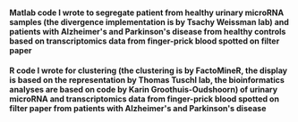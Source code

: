 #### Matlab code I wrote to segregate patient from healthy urinary microRNA samples (the divergence implementation is by Tsachy Weissman lab) and patients with Alzheimer's and Parkinson's disease from healthy controls based on transcriptomics data from finger-prick blood spotted on filter paper
#### R code I wrote for clustering (the clustering is by FactoMineR, the display is based on the representation by Thomas Tuschl lab, the bioinformatics analyses are based on code by Karin Groothuis-Oudshoorn) of urinary microRNA and transcriptomics data from finger-prick blood spotted on filter paper from patients with Alzheimer's and Parkinson's disease
